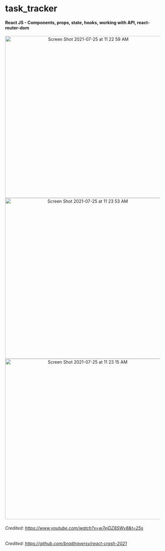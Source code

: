 # task_tracker
#### React JS - Components, props, state, hooks, working with API, react-router-dom
<p align = 'center'>
 <img width="526" alt="Screen Shot 2021-07-25 at 11 22 59 AM" src="https://user-images.githubusercontent.com/29718034/126909286-bbd3ecde-6f59-4e90-ad66-35ee57bea25b.png">
  <img width="522" alt="Screen Shot 2021-07-25 at 11 23 53 AM" src="https://user-images.githubusercontent.com/29718034/126909315-f2275bc2-ed6a-410c-85ad-050860e8c47a.png">
<img width="521" alt="Screen Shot 2021-07-25 at 11 23 15 AM" src="https://user-images.githubusercontent.com/29718034/126909293-abf3ce10-a9e9-49f4-a0eb-85ea5485bfcb.png">
</p>

###### Credited: https://www.youtube.com/watch?v=w7ejDZ8SWv8&t=25s
###### Credited: https://github.com/bradtraversy/react-crash-2021

